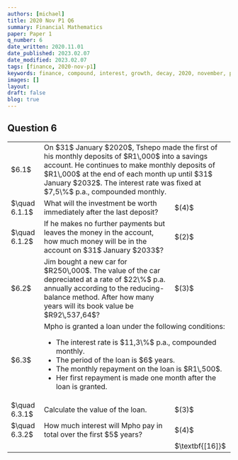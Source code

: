 ```yaml
---
authors: [michael]
title: 2020 Nov P1 Q6
summary: Financial Mathematics
paper: Paper 1
q_number: 6
date_written: 2020.11.01
date_published: 2023.02.07
date_modified: 2023.02.07
tags: [finance, 2020-nov-p1]
keywords: finance, compound, interest, growth, decay, 2020, november, paper 1
images: []
layout:
draft: false
blog: true
---
```


## Question 6

<table className="border-collapse">
  <tbody>
    <tr>
      <td>$6.1$</td>
      <td colSpan='2'>On $31$ January $2020$, Tshepo made the first of his monthly deposits of $R1\,000$ into a savings account. He continues to make monthly deposits of $R1\,000$ at the end of each month up until $31$ January $2032$. The interest rate was fixed at $7,5\%$ p.a., compounded monthly.</td>
    </tr>
    <tr>
      <td>$\quad 6.1.1$</td>
      <td>What will the investment be worth immediately after the last deposit?</td>
      <td>$(4)$</td>
    </tr>
    <tr>
      <td>$\quad 6.1.2$</td>
      <td>If he makes no further payments but leaves the money in the account, how much money will be in the account on $31$ January $2033$?</td>
      <td>$(2)$</td>
    </tr>
    <tr>
      <td>$6.2$</td>
      <td>Jim bought a new car for $R250\,000$. The value of the car depreciated at a rate of $22\%$ p.a. annually according to the reducing-balance method. After how many years will its book value be $R92\,537,64$?</td>
      <td>$(3)$</td>
    </tr>
    <tr>
      <td>$6.3$</td>
      <td colSpan='2'>Mpho is granted a loan under the following conditions:<ul>
          <li>The interest rate is $11,3\%$ p.a., compounded monthly.</li>
          <li>The period of the loan is $6$ years.</li>
          <li>The monthly repayment on the loan is $R1\,500$.</li>
          <li>Her first repayment is made one month after the loan is granted.</li></ul></td>
    </tr> 
    <tr>
      <td>$\quad 6.3.1$</td>
      <td>Calculate the value of the loan.</td>
      <td>$(3)$</td>
    </tr>
    <tr>
      <td>$\quad 6.3.2$</td>
      <td>How much interest will Mpho pay in total over the first $5$ years?</td>
      <td>$(4)$</td>
    </tr>
    <tr>
      <td></td>
      <td></td>
      <td>$\textbf{[16]}$</td>
    </tr>
  </tbody>
</table>
